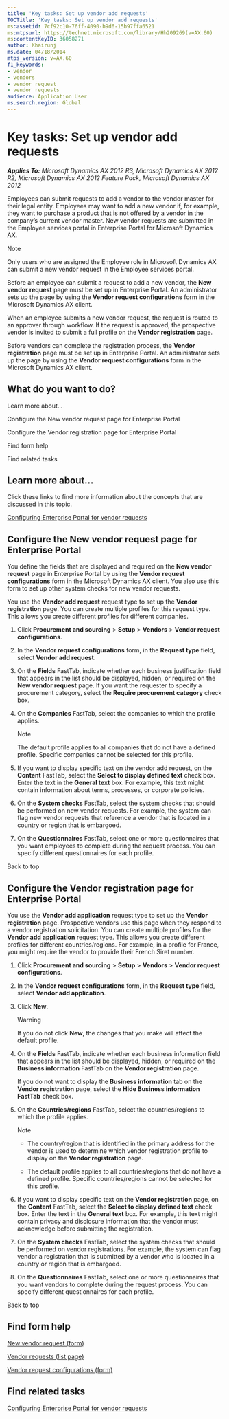 ```yaml
---
title: 'Key tasks: Set up vendor add requests'
TOCTitle: 'Key tasks: Set up vendor add requests'
ms:assetid: 7cf92c10-76ff-4090-b9d6-15b97ffa6521
ms:mtpsurl: https://technet.microsoft.com/library/Hh209269(v=AX.60)
ms:contentKeyID: 36058271
author: Khairunj
ms.date: 04/18/2014
mtps_version: v=AX.60
f1_keywords:
- vendor
- vendors
- vendor request
- vendor requests
audience: Application User
ms.search.region: Global
---
```


# Key tasks: Set up vendor add requests 


_**Applies To:** Microsoft Dynamics AX 2012 R3, Microsoft Dynamics AX 2012 R2, Microsoft Dynamics AX 2012 Feature Pack, Microsoft Dynamics AX 2012_

Employees can submit requests to add a vendor to the vendor master for their legal entity. Employees may want to add a new vendor if, for example, they want to purchase a product that is not offered by a vendor in the company’s current vendor master. New vendor requests are submitted in the Employee services portal in Enterprise Portal for Microsoft Dynamics AX.


> [!NOTE]
> <P>Only users who are assigned the Employee role in Microsoft Dynamics AX can submit a new vendor request in the Employee services portal.</P>



Before an employee can submit a request to add a new vendor, the **New vendor request** page must be set up in Enterprise Portal. An administrator sets up the page by using the **Vendor request configurations** form in the Microsoft Dynamics AX client.

When an employee submits a new vendor request, the request is routed to an approver through workflow. If the request is approved, the prospective vendor is invited to submit a full profile on the **Vendor registration** page.

Before vendors can complete the registration process, the **Vendor registration** page must be set up in Enterprise Portal. An administrator sets up the page by using the **Vendor request configurations** form in the Microsoft Dynamics AX client.

## What do you want to do?

Learn more about...

Configure the New vendor request page for Enterprise Portal

Configure the Vendor registration page for Enterprise Portal

Find form help

Find related tasks

## Learn more about...

Click these links to find more information about the concepts that are discussed in this topic.

[Configuring Enterprise Portal for vendor requests](configuring-enterprise-portal-for-vendor-requests.md)

## Configure the New vendor request page for Enterprise Portal

You define the fields that are displayed and required on the **New vendor request** page in Enterprise Portal by using the **Vendor request configurations** form in the Microsoft Dynamics AX client. You also use this form to set up other system checks for new vendor requests.

You use the **Vendor add request** request type to set up the **Vendor registration** page. You can create multiple profiles for this request type. This allows you create different profiles for different companies.

1.  Click **Procurement and sourcing** \> **Setup** \> **Vendors** \> **Vendor request configurations**.

2.  In the **Vendor request configurations** form, in the **Request type** field, select **Vendor add request**.

3.  On the **Fields** FastTab, indicate whether each business justification field that appears in the list should be displayed, hidden, or required on the **New vendor request** page. If you want the requester to specify a procurement category, select the **Require procurement category** check box.

4.  On the **Companies** FastTab, select the companies to which the profile applies.
    

    > [!NOTE]
    > <P>The default profile applies to all companies that do not have a defined profile. Specific companies cannot be selected for this profile.</P>



5.  If you want to display specific text on the vendor add request, on the **Content** FastTab, select the **Select to display defined text** check box. Enter the text in the **General text** box. For example, this text might contain information about terms, processes, or corporate policies.

6.  On the **System checks** FastTab, select the system checks that should be performed on new vendor requests. For example, the system can flag new vendor requests that reference a vendor that is located in a country or region that is embargoed.

7.  On the **Questionnaires** FastTab, select one or more questionnaires that you want employees to complete during the request process. You can specify different questionnaires for each profile.

Back to top

## Configure the Vendor registration page for Enterprise Portal

You use the **Vendor add application** request type to set up the **Vendor registration** page. Prospective vendors use this page when they respond to a vendor registration solicitation. You can create multiple profiles for the **Vendor add application** request type. This allows you create different profiles for different countries/regions. For example, in a profile for France, you might require the vendor to provide their French Siret number.

1.  Click **Procurement and sourcing** \> **Setup** \> **Vendors** \> **Vendor request configurations**.

2.  In the **Vendor request configurations** form, in the **Request type** field, select **Vendor add application**.

3.  Click **New**.
    

    > [!WARNING]
    > <P>If you do not click <STRONG>New</STRONG>, the changes that you make will affect the default profile.</P>



4.  On the **Fields** FastTab, indicate whether each business information field that appears in the list should be displayed, hidden, or required on the **Business information** FastTab on the **Vendor registration** page.
    
    If you do not want to display the **Business information** tab on the **Vendor registration** page, select the **Hide Business information FastTab** check box.

5.  On the **Countries/regions** FastTab, select the countries/regions to which the profile applies.
    

    > [!NOTE]
    > <UL>
    > <LI>
    > <P>The country/region that is identified in the primary address for the vendor is used to determine which vendor registration profile to display on the <STRONG>Vendor registration</STRONG> page.</P>
    > <LI>
    > <P>The default profile applies to all countries/regions that do not have a defined profile. Specific countries/regions cannot be selected for this profile.</P></LI></UL>



6.  If you want to display specific text on the **Vendor registration** page, on the **Content** FastTab, select the **Select to display defined text** check box. Enter the text in the **General text** box. For example, this text might contain privacy and disclosure information that the vendor must acknowledge before submitting the registration.

7.  On the **System checks** FastTab, select the system checks that should be performed on vendor registrations. For example, the system can flag vendor a registration that is submitted by a vendor who is located in a country or region that is embargoed.

8.  On the **Questionnaires** FastTab, select one or more questionnaires that you want vendors to complete during the request process. You can specify different questionnaires for each profile.

Back to top

## Find form help

[New vendor request (form)](https://technet.microsoft.com/library/hh242728\(v=ax.60\))

[Vendor requests (list page)](https://technet.microsoft.com/library/hh242710\(v=ax.60\))

[Vendor request configurations (form)](https://technet.microsoft.com/library/hh209430\(v=ax.60\))

## Find related tasks

[Configuring Enterprise Portal for vendor requests](configuring-enterprise-portal-for-vendor-requests.md)

  


